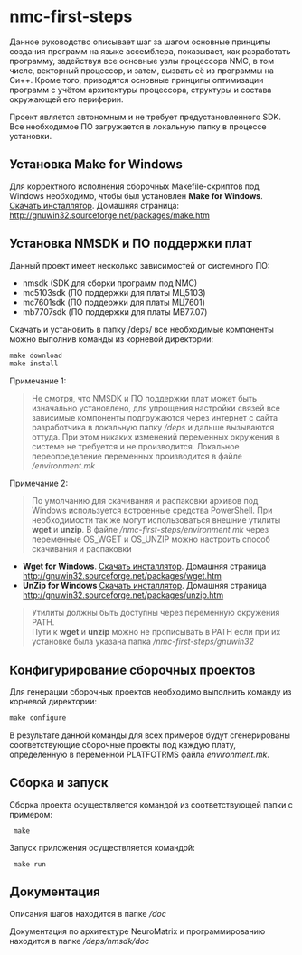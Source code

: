 # nmc-first-steps

Данное руководство описывает шаг за шагом основные принципы
создания программ на языке ассемблера, показывает, как
разработать программу, задействуя все основные узлы процессора
NMC, в том числе, векторный процессор, и затем, вызвать её из
программы на Си++.
Кроме того, приводятся основные принципы оптимизации программ
с учётом архитектуры процессора, структуры и состава окружающей
его периферии.


Проект является автономным и не требует предустановленного SDK.
Все необходимое ПО загружается в локальную папку в процессе установки.


## Установка Make for Windows
Для корректного исполнения сборочных Makefile-скриптов под Windows необходимо, чтобы был установлен
**Make for Windows**. [Скачать инсталлятор](http://gnuwin32.sourceforge.net/downlinks/make.php). Домашняя страница: http://gnuwin32.sourceforge.net/packages/make.htm

##  Установка NMSDK и ПО поддержки плат
Данный проект <nmc-first-steps> имеет несколько зависимостей от системного ПО:
- nmsdk (SDK для сборки программ под NMC)
- mc5103sdk (ПО поддержки для платы МЦ5103)
- mc7601sdk (ПО поддержки для платы МЦ7601)
- mb7707sdk (ПО поддержки для платы МВ77.07)

Скачать и установить в папку /deps/ все необходимые компоненты можно выполнив команды из корневой директории:
```bat
make download 
make install
```

Примечание 1:  
> Не смотря, что NMSDK и ПО поддержки плат может быть изначально установлено, для 
> упрощения настройки связей все зависимые компоненты подгружаются через интернет с сайта разработчика в локальную папку
> */deps* и дальше вызываются оттуда. При этом никаких изменений переменных окружения в системе не требуется и не производится.
> Локальное переопределение переменных производится в файле */environment.mk*

Примечание 2:  
> По умолчанию для скачивания и распаковки архивов под Windows используется встроенные средства PowerShell. 
> При необходимости так же могут использоваться внешние утилиты **wget** и **unzip**.
> В файле */nmc-first-steps/environment.mk* через переменные OS_WGET и OS_UNZIP можно настроить способ скачивания и распаковки 
- **Wget for Windows**. [Скачать инсталлятор](http://downloads.sourceforge.net/gnuwin32/wget-1.11.4-1-setup.exe). Домашняя страница http://gnuwin32.sourceforge.net/packages/wget.htm
- **UnZip for Windows** [Скачать инсталлятор](http://gnuwin32.sourceforge.net/downlinks/unzip.php). Домашняя страница http://gnuwin32.sourceforge.net/packages/unzip.htm  
> Утилиты должны быть доступны через переменную окружения PATH.  
> Пути к **wget** и **unzip** можно не прописывать в PATH если при их установке была указана папка */nmc-first-steps/gnuwin32*
 

## Конфигурирование сборочных проектов
Для генерации сборочных проектов необходимо выполнить команду из корневой директории:
```bat
make configure
```

В результате данной команды для всех примеров будут сгенерированы соответствующие сборочные проекты под каждую плату, определенную в переменной PLATFOTRMS файла *environment.mk*.


## Сборка и запуск
Сборка проекта осуществляется командой из соответствующей папки с примером:
```mak
 make 
```

Запуск приложения осуществляется командой:
```mak
 make run
```

## Документация 
Описания шагов находится в папке */doc*  

Документация по архитектуре NeuroMatrix и программированию находится в папке */deps/nmsdk/doc*